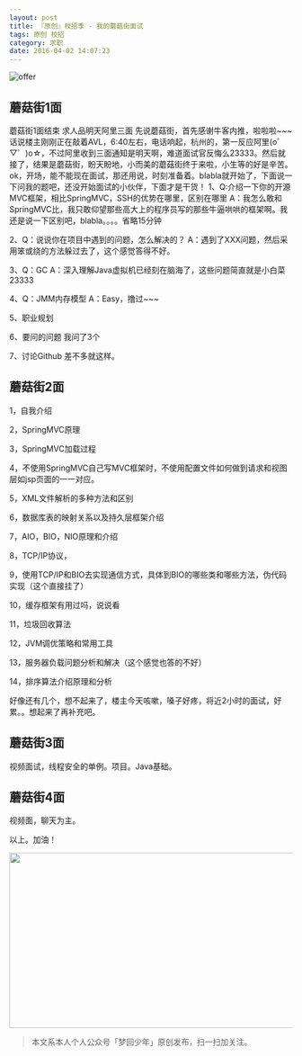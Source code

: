 ```yaml
---
layout: post
title: 『原创』校招季 - 我的蘑菇街面试
tags: 原创 校招
category: 求职
date: 2016-04-02 14:07:23
---
```


![offer](http://7xlkoc.com1.z0.glb.clouddn.com/wp-content/uploads/2016/04/201604020606048.png)

## 蘑菇街1面

蘑菇街1面结束 求人品明天阿里三面
先说蘑菇街，首先感谢牛客内推，啦啦啦~~~
话说楼主刚刚正在敲着AVL，6:40左右，电话响起，杭州的，第一反应阿里(o゜▽゜)o☆，不过阿里收到三面通知是明天啊，难道面试官反悔么23333。然后就接了，结果是蘑菇街，盼天盼地，小而美的蘑菇街终于来啦，小生等的好是辛苦。ok，开场，能不能现在面试，那还用说，时刻准备着。blabla就开始了，下面说一下问我的题吧，还没开始面试的小伙伴，下面才是干货！
1、Q:介绍一下你的开源MVC框架，相比SpringMVC，SSH的优势在哪里，区别在哪里
A：我怎么敢和SpringMVC比，我只敢仰望那些高大上的程序员写的那些牛逼哄哄的框架啊。我还是说一下区别吧，blabla。。。。省略15分钟

2、Q：说说你在项目中遇到的问题，怎么解决的？ 
A：遇到了XXX问题，然后采用笨或绕的方法躲过去了，这个感觉答得不好。

3、Q：GC
 A：深入理解Java虚拟机已经刻在脑海了，这些问题简直就是小白菜23333

4、Q：JMM内存模型 
A：Easy，撸过~~~

5、职业规划

6、要问的问题
我问了3个

7、讨论Github
差不多就这样。

## 蘑菇街2面

1，自我介绍

2，SpringMVC原理

3，SpringMVC加载过程

4，不使用SpringMVC自己写MVC框架时，不使用配置文件如何做到请求和视图层如jsp页面的一一对应。

5，XML文件解析的多种方法和区别

6，数据库表的映射关系以及持久层框架介绍

7，AIO，BIO，NIO原理和介绍

8，TCP/IP协议，

9，使用TCP/IP和BIO去实现通信方式，具体到BIO的哪些类和哪些方法，伪代码实现（这个直接挂了）

10，缓存框架有用过吗，说说看

11，垃圾回收算法

12，JVM调优策略和常用工具

13，服务器负载问题分析和解决（这个感觉也答的不好）

14，排序算法介绍原理和分析

好像还有几个，想不起来了，楼主今天咳嗽，嗓子好疼，将近2小时的面试，好累。。想起来了再补充吧。

## 蘑菇街3面

视频面试，线程安全的单例。项目。Java基础。

## 蘑菇街4面

视频面，聊天为主。

以上。加油！

<div align="center">
<img src="http://rann.cc/assets/img/qrcode-horizon1.png" width="855" height="312"/>
</div>

> 本文系本人个人公众号「梦回少年」原创发布，扫一扫加关注。